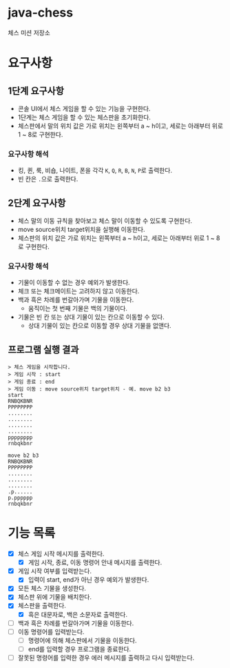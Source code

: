 # java-chess

체스 미션 저장소

# 요구사항

## 1단계 요구사항

- 콘솔 UI에서 체스 게임을 할 수 있는 기능을 구현한다.
- 1단계는 체스 게임을 할 수 있는 체스판을 초기화한다.
- 체스판에서 말의 위치 값은 가로 위치는 왼쪽부터 a ~ h이고, 세로는 아래부터 위로 1 ~ 8로 구현한다.

### 요구사항 해석

- 킹, 퀸, 룩, 비숍, 나이트, 폰을 각각 `K`, `Q`, `R`, `B`, `N`, `P`로 출력한다.
- 빈 칸은 `.`으로 출력한다.

## 2단계 요구사항

- 체스 말의 이동 규칙을 찾아보고 체스 말이 이동할 수 있도록 구현한다.
- move source위치 target위치을 실행해 이동한다.
- 체스판의 위치 값은 가로 위치는 왼쪽부터 a ~ h이고, 세로는 아래부터 위로 1 ~ 8로 구현한다.

### 요구사항 해석

- 기물이 이동할 수 없는 경우 예외가 발생한다. 
- 체크 또는 체크메이트는 고려하지 않고 이동한다. 
- 백과 흑은 차례를 번갈아가며 기물을 이동한다. 
  - 움직이는 첫 번째 기물은 백의 기물이다. 
- 기물은 빈 칸 또는 상대 기물이 있는 칸으로 이동할 수 있다.
  - 상대 기물이 있는 칸으로 이동할 경우 상대 기물을 없앤다. 

## 프로그램 실행 결과

```
> 체스 게임을 시작합니다.
> 게임 시작 : start
> 게임 종료 : end
> 게임 이동 : move source위치 target위치 - 예. move b2 b3
start
RNBQKBNR
PPPPPPPP
........
........
........
........
pppppppp
rnbqkbnr

move b2 b3
RNBQKBNR
PPPPPPPP
........
........
........
.p......
p.pppppp
rnbqkbnr
```

# 기능 목록

- [x] 체스 게임 시작 메시지를 출력한다.
  - [x] 게임 시작, 종료, 이동 명령어 안내 메시지를 출력한다. 
- [x] 게임 시작 여부를 입력받는다.
  - [x] 입력이 start, end가 아닌 경우 예외가 발생한다.
- [x] 모든 체스 기물을 생성한다.
- [x] 체스판 위에 기물을 배치한다.
- [x] 체스판을 출력한다. 
  - [x] 흑은 대문자로, 백은 소문자로 출력한다. 
- [ ] 백과 흑은 차례를 번갈아가며 기물을 이동한다.
- [ ] 이동 명령어를 입력받는다. 
  - [ ] 명령어에 의해 체스판에서 기물을 이동한다.
  - [ ] end를 입력할 경우 프로그램을 종료한다. 
- [ ] 잘못된 명령어를 입력한 경우 에러 메시지를 출력하고 다시 입력받는다. 